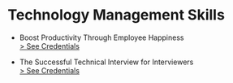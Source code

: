 # Technology Management Skills

- Boost Productivity Through Employee Happiness  
  <a href="./01.pdf" target="_blank"> > See Credentials</a>

- The Successful Technical Interview for Interviewers  
  <a href="./02.pdf" target="_blank"> > See Credentials</a>

<!--
- Course Title
  <a href="#" target="_blank"> > See Credentials</a>
-->
